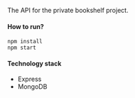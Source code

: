 
The API for the private bookshelf project.

#### How to run?

```
npm install
npm start
```

#### Technology stack
 - Express
 - MongoDB